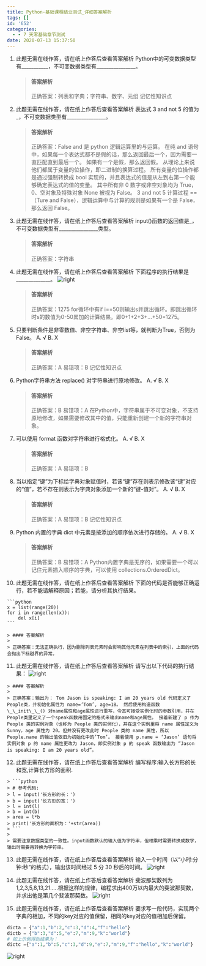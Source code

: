 ```yaml
---
title: Python-基础课程结业测试_详细答案解析
tags: []
id: '652'
categories:
  - - 7 天零基础章节测试
date: 2020-07-13 15:37:50
---
```


1.  此题无需在线作答，请在纸上作答后查看答案解析 Python中的可变数据类型有\_\_\_\_\_\_\_\_\_\_\_，不可变数据类型有\_\_\_\_\_\_\_\_\_\_\_\_\_\_\_\_。
    
    > #### 答案解析
    > 
    > 正确答案：列表和字典；字符串、数字、元组 记忆性知识点
    
2.  此题无需在线作答，请在纸上作答后查看答案解析 表达式 3 and not 5 的值为_，不可变数据类型有\_\_\_\_\_\_\_\_\_\_\_\_\_\_\__。
    
    > #### 答案解析
    > 
    > 正确答案：False and 是 python 逻辑运算里的与运算。 在纯 and 语句中，如果每一个表达式都不是假的话，那么返回最后一个，因为需要一直匹配直到最后一个。 如果有一个是假，那么返回假。 从理论上来说他们都属于变量的位操作，即二进制的换算过程。 所有变量的位操作都是通过强制转换成 bool 实现的，并且表达式的值是从左到右第一个能够确定表达式的值的变量。 其中所有非 0 数字或非空对象均为 True，0、空对象及特殊对象 None 被视为 False。 3 and not 5 计算过程 ==（Ture and False），逻辑运算中与计算的规则是如果有一个是 False，那么返回 False。
    
3.  此题无需在线作答，请在纸上作答后查看答案解析 input()函数的返回值是_，不可变数据类型有\_\_\_\_\_\_\_\_\_\_\_\_\_\_\__类型。
    
    > #### 答案解析
    > 
    > 正确答案：字符串
    
4.  此题无需在线作答，请在纸上作答后查看答案解析 下面程序的执行结果是\_\_\_\_\_\_\_\_\_\_\_\_\_\_。 ![right](https://images-aiyc-1301641396.cos.ap-guangzhou.myqcloud.com/20200713152134.png)
    
    > #### 答案解析
    > 
    > 正确答案：1275 for循环中有if i==50则输出s并跳出循环。即跳出循环时s的数值为0-50累加的计算结果。即0+1+2+3+…+50=1275。
    
5.  只要判断条件是非零数值、非空字符串、非空list等，就判断为True，否则为False。 A. √ B. X
    
    > #### 答案解析
    > 
    > 正确答案：A 易错项：B 记忆性知识点
    
6.  Python字符串方法 replace() 对字符串进行原地修改。 A. √ B. X
    
    > #### 答案解析
    > 
    > 正确答案：B 易错项：A 在Python中，字符串属于不可变对象，不支持原地修改，如果需要修改其中的值，只能重新创建一个新的字符串对象。
    
7.  可以使用 format 函数对字符串进行格式化。 A. √ B. X
    
    > #### 答案解析
    > 
    > 正确答案：A 易错项：B
    
8.  当以指定“键”为下标给字典对象赋值时，若该“键”存在则表示修改该“键”对应的“值”，若不存在则表示为字典对象添加一个新的“键-值对”。 A. √ B. X
    
    > #### 答案解析
    > 
    > 正确答案：A 易错项：B 记忆性知识点
    
9.  Python 内置的字典 dict 中元素是按添加的顺序依次进行存储的。 A. √ B. X
    
    > #### 答案解析
    > 
    > 正确答案：B 易错项：A Python内置字典是无序的，如果需要一个可以记住元素插入顺序的字典，可以使用 collections.OrderedDict。
    
10.  此题无需在线作答，请在纸上作答后查看答案解析 下面的代码是否能够正确运行，若不能请解释原因；若能，请分析其执行结果。
    
    ```python
    x = list(range(20))
    for i in range(len(x)):
        del x[i]
    ```
    
    > #### 答案解析
    > 
    > 正确答案：无法正确执行，因为删除列表元素时会影响其他元素在列表中的索引，上面的代码会抛出下标越界的异常。
    
11.  此题无需在线作答，请在纸上作答后查看答案解析 请写出以下代码的执行结果： ![right](https://images-aiyc-1301641396.cos.ap-guangzhou.myqcloud.com/20200713152421.png)
    
    > #### 答案解析
    > 
    > 正确答案：输出为： Tom Jason is speaking: I am 20 years old 代码定义了People类，并初始化属性为 name=‘Tom’, age=18。 然后使用构造函数 \_\_init\_\_() 对name属性和age属性进行重写，令其可接受实例化时的参数引用，并在People类里定义了一个speak函数用固定的格式来输出name和age属性。 接着新建了 p 作为 People 类的实例对象（也称为 People 类的实例化），并在这个实例里将 name 属性定义为 Sunny，age 属性为 20。但并没有更改此时 People 类的 name 属性，所以 People.name 的输出值依旧为初始化中的’Tom’。 接着使用 p.name = ‘Jason’ 语句将实例对象 p 的 name 属性更改为 Jason，即实例对象 p 的 speak 函数输出为 “Jason is speaking: I am 20 years old”。
    
12.  此题无需在线作答，请在纸上作答后查看答案解析 编写程序:输入长方形的长和宽,计算长方形的面积.
    
    > ```python
    > # 参考代码:
    > l = input('长方形的长：')
    > b = input('长方形的宽：')
    > l = int(l)
    > b = int(b)
    > area = l*b
    > print('长方形的面积为：'+str(area))
    > ```
    > 
    > 需要注意数据类型的一致性。input函数默认的输入值为字符串，但相乘时需要转换成数字，输出时需要再转换为字符串。
    
13.  此题无需在线作答，请在纸上作答后查看答案解析 输入一个时间（以“小时:分钟:秒”的格式），输出该时间经过 5 分 30 秒后的时间。 ![right](https://images-aiyc-1301641396.cos.ap-guangzhou.myqcloud.com/20200713153542.png)
    
14.  此题无需在线作答，请在纸上作答后查看答案解析 斐波那契数列为1,2,3,5,8,13,21.....根据这样的规律，编程求出400万以内最大的斐波那契数，并求出他是第几个斐波那契数。 ![right](https://images-aiyc-1301641396.cos.ap-guangzhou.myqcloud.com/20200713153612.png)
    
15.  此题无需在线作答，请在纸上作答后查看答案解析 要求写一段代码，实现两个字典的相加，不同的key对应的值保留，相同的key对应的值相加后保留。
    

```python
dicta = {"a":1,"b":2,"c":3,"d":4,"f":"hello"}
dictb = {"b":3,"d":5,"e":7,"m":9,"k":"world"}
# 如上示例得到结果为：
dictc ={"a":1,"b":5,"c":3,"d":9,"e":7,"m":9,"f":"hello","k":"world"}
```

![right](https://images-aiyc-1301641396.cos.ap-guangzhou.myqcloud.com/20200713153707.png)